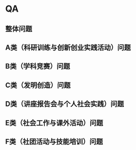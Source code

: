 # QA

## 整体问题

## A类（科研训练与创新创业实践活动）问题

## B类（学科竞赛）问题

## C类（发明创造）问题

## D类（讲座报告会与个人社会实践）问题

## E类（社会工作与课外活动）问题

## F类（社团活动与技能培训）问题
